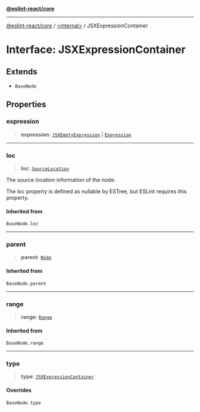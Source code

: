 [**@eslint-react/core**](../../README.md)

***

[@eslint-react/core](../../README.md) / [\<internal\>](../README.md) / JSXExpressionContainer

# Interface: JSXExpressionContainer

## Extends

- `BaseNode`

## Properties

### expression

> **expression**: [`JSXEmptyExpression`](JSXEmptyExpression.md) \| [`Expression`](../type-aliases/Expression.md)

***

### loc

> **loc**: [`SourceLocation`](SourceLocation.md)

The source location information of the node.

The loc property is defined as nullable by ESTree, but ESLint requires this property.

#### Inherited from

`BaseNode.loc`

***

### parent

> **parent**: [`Node`](../type-aliases/Node.md)

#### Inherited from

`BaseNode.parent`

***

### range

> **range**: [`Range`](../type-aliases/Range.md)

#### Inherited from

`BaseNode.range`

***

### type

> **type**: [`JSXExpressionContainer`](../README.md#jsxexpressioncontainer)

#### Overrides

`BaseNode.type`
